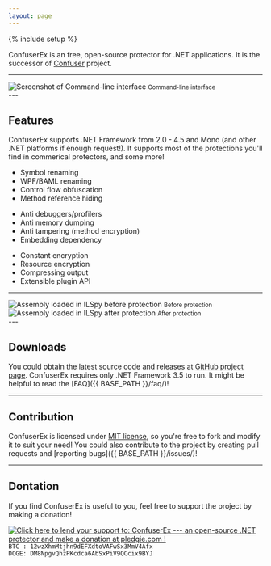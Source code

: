 ```yaml
---
layout: page
---
```

{% include setup %}

ConfuserEx is an free, open-source protector for .NET applications.
It is the successor of [Confuser](http://confuser.codeplex.com) project.

---
<div class="row">
  <div class="col-md-12">
    <img class="img-responsive" alt="Screenshot of Command-line interface" src="{{ ASSET_PATH }}/screenshot1.png">
    <small>Command-line interface</small>
  </div>
  <!--  Umm... not really. WIP.
  <div class="col-md-6">
    <img class="img-responsive" alt="Screenshot of Graphical interface" src="{{ ASSET_PATH }}/screenshot2.png">
    <small>Graphical interface</small>
  </div>
  -->
</div>
---

Features
--------
ConfuserEx supports .NET Framework from 2.0 - 4.5 and Mono (and other .NET platforms if enough request!).
It supports most of the protections you'll find in commerical protectors, and some more!

<div class="container-fluid">
  <p class="row">
    <ul class="col-md-4">
      <li>Symbol renaming</li>
      <li>WPF/BAML renaming</li>
      <li>Control flow obfuscation</li>
      <li>Method reference hiding</li>
    </ul>
    <ul class="col-md-4">
      <li>Anti debuggers/profilers</li>
      <li>Anti memory dumping</li>
      <li>Anti tampering (method encryption)</li>
      <li>Embedding dependency</li>
    </ul>
    <ul class="col-md-4">
      <li>Constant encryption</li>
      <li>Resource encryption</li>
      <li>Compressing output</li>
      <li>Extensible plugin API</li>
    </ul>
  </p>
</div>

---
<div class="row">
  <div class="col-md-6">
    <img class="img-responsive" alt="Assembly loaded in ILSpy before protection" src="{{ ASSET_PATH }}/prot1.png">
    <small>Before protection</small>
  </div>
  <!--
      Umm... Actually I think it's a bit unfair to use invalid metadata protection in this image,
      but I can assure you that, even if you don't use invalid metadata, the protection is still
      very good! :)
  -->
  <div class="col-md-6">
    <img class="img-responsive" alt="Assembly loaded in ILSpy after protection" src="{{ ASSET_PATH }}/prot2.png">
    <small>After protection</small>
  </div>
</div>
---

Downloads
---------
You could obtain the latest source code and releases at [GitHub project page](https://github.com/yck1509/ConfuserEx/releases).
ConfuserEx requires only .NET Framework 3.5 to run.
It might be helpful to read the [FAQ]({{ BASE_PATH }}/faq/)!

---

Contribution
------------
ConfuserEx is licensed under [MIT license](http://opensource.org/licenses/MIT), 
so you're free to fork and modify it to suit your need!
You could also contribute to the project by creating pull requests and [reporting bugs]({{ BASE_PATH }}/issues/)!

---

Dontation
---------
If you find ConfuserEx is useful to you, feel free to support the project by making a donation!  

<a href='https://pledgie.com/campaigns/25451'><img alt='Click here to lend your support to: ConfuserEx --- an open-source .NET protector and make a donation at pledgie.com !' src='https://pledgie.com/campaigns/25451.png?skin_name=chrome' border='0' ></a>
`BTC : 12wzXhmMtjhn9dEFXdtoVAFwSx3MmV4Afx`  
`DOGE: DM8NpgvQhzPKcdca6AbSxPiV9QCcix9BYJ`